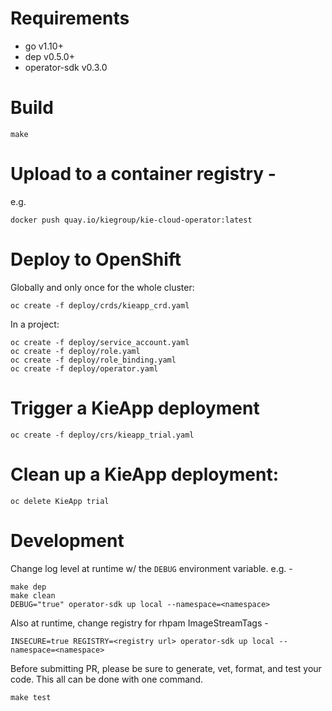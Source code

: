 # Requirements
 - go v1.10+
 - dep v0.5.0+
 - operator-sdk v0.3.0

# Build
```shell
make
```

# Upload to a container registry -
e.g.
```shell
docker push quay.io/kiegroup/kie-cloud-operator:latest
```

# Deploy to OpenShift
Globally and only once for the whole cluster:
```shell
oc create -f deploy/crds/kieapp_crd.yaml
```

In a project:
```shell
oc create -f deploy/service_account.yaml
oc create -f deploy/role.yaml
oc create -f deploy/role_binding.yaml
oc create -f deploy/operator.yaml
```

# Trigger a KieApp deployment
```shell
oc create -f deploy/crs/kieapp_trial.yaml
```

# Clean up a KieApp deployment:
```shell
oc delete KieApp trial
```

# Development

Change log level at runtime w/ the `DEBUG` environment variable. e.g. -

```shell
make dep
make clean
DEBUG="true" operator-sdk up local --namespace=<namespace>
```
Also at runtime, change registry for rhpam ImageStreamTags -
```shell
INSECURE=true REGISTRY=<registry url> operator-sdk up local --namespace=<namespace>
```

Before submitting PR, please be sure to generate, vet, format, and test your code. This all can be done with one command.
```shell
make test
```
